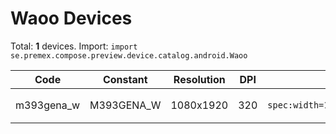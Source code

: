 # Waoo Devices

Total: **1** devices. Import: `import se.premex.compose.preview.device.catalog.android.Waoo`

| Code | Constant | Resolution | DPI | Compose Spec | Preview Usage |
|------|----------|------------|-----|-------------|---------------|
| m393gena_w | M393GENA_W | 1080x1920 | 320 | `spec:width=1080px,height=1920px,dpi=320` | `@Preview(device = Waoo.M393GENA_W)` |

<!-- Generated automatically. Do not edit manually. -->
